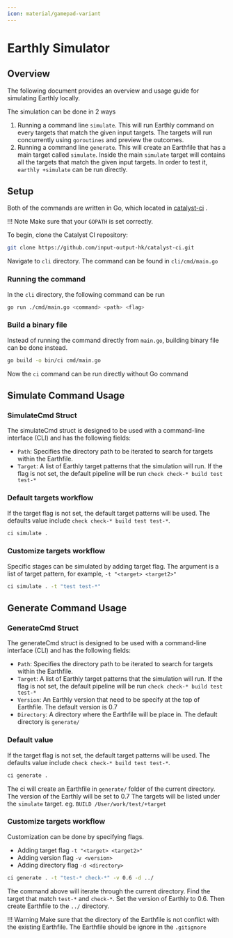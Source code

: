 ```yaml
---
icon: material/gamepad-variant
---
```


# Earthly Simulator

## Overview

The following document provides an overview and usage guide for simulating Earthly locally.

The simulation can be done in 2 ways

1. Running a command line `simulate`.
This will run Earthly command on every targets that match the given input targets.
The targets will run concurrently using `goroutines` and preview the outcomes.
2. Running a command line `generate`.
This will create an Earthfile that has a main target called `simulate`.
Inside the main `simulate` target will contains all the targets that match the given input targets.
In order to test it, `earthly +simulate` can be run directly.

## Setup

Both of the commands are written in Go, which located in
[catalyst-ci](https://github.com/input-output-hk/catalyst-ci/cli/cmd/main.go) .

<!-- markdownlint-disable max-one-sentence-per-line -->
!!! Note
    Make sure that your `GOPATH` is set correctly.
<!-- markdownlint-enable max-one-sentence-per-line -->

To begin, clone the Catalyst CI repository:

``` bash
git clone https://github.com/input-output-hk/catalyst-ci.git
```

Navigate to `cli` directory.
The command can be found in `cli/cmd/main.go`

### Running the command

In the `cli` directory, the following command can be run

``` bash
go run ./cmd/main.go <command> <path> <flag>
```

### Build a binary file

Instead of running the command directly from `main.go`,
building binary file can be done instead.

``` bash
go build -o bin/ci cmd/main.go
```

Now the `ci` command can be run directly without Go command

## Simulate Command Usage

### SimulateCmd Struct

The simulateCmd struct is designed to be used with a command-line interface (CLI) and has the following fields:

* `Path`: Specifies the directory path to be iterated to search for targets within the Earthfile.
* `Target`: A list of Earthly target patterns that the simulation will run.
If the flag is not set, the default pipeline will be run `check check-* build test test-*`

### Default targets workflow

If the target flag is not set, the default target patterns will be used.
The defaults value include `check check-* build test test-*`.

``` bash
ci simulate .
```

### Customize targets workflow

Specific stages can be simulated by adding target flag.
The argument is a list of target pattern, for example, `-t "<target> <target2>"`

``` bash
ci simulate . -t "test test-*"
```

## Generate Command Usage

### GenerateCmd Struct

The generateCmd struct is designed to be used with a command-line interface (CLI) and has the following fields:

* `Path`: Specifies the directory path to be iterated to search for targets within the Earthfile.
* `Target`: A list of Earthly target patterns that the simulation will run.
If the flag is not set, the default pipeline will be run `check check-* build test test-*`
* `Version`: An Earthly version that need to be specify at the top of Earthfile.
The default version is 0.7
* `Directory`: A directory where the Earthfile will be place in.
The default directory is `generate/`

### Default value

If the target flag is not set, the default target patterns will be used.
The defaults value include `check check-* build test test-*`.

``` bash
ci generate .
```

The ci will create an Earthfile in `generate/` folder of the current directory.
The version of the Earthly will be set to 0.7
The targets will be listed under the `simulate` target.
eg. `BUILD /User/work/test/+target`

### Customize targets workflow

Customization can be done by specifying flags.

* Adding target flag `-t "<target> <target2>"`
* Adding version flag `-v <version>`
* Adding directory flag `-d <directory>`

``` bash
ci generate . -t "test-* check-*" -v 0.6 -d ../
```

The command above will iterate through the current directory.
Find the target that match `test-*` and `check-*`.
Set the version of Earthly to 0.6.
Then create Earthfile to the `../` directory.

<!-- markdownlint-disable max-one-sentence-per-line -->
!!! Warning
    Make sure that the directory of the Earthfile is not conflict with the existing Earthfile.
    The Earthfile should be ignore in the `.gitignore`

<!-- markdownlint-enable max-one-sentence-per-line -->